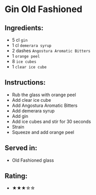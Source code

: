 # Gin Old Fashioned

## Ingredients:
- 5 cl `gin`
- 1 cl `demerara syrup`
- 2 dashes `Angostura Aromatic Bitters`
- 1 `orange peel`
- 8 `ice cubes`
- 1 `clear ice cube`

## Instructions:
- Rub the glass with orange peel
- Add clear ice cube
- Add Angostura Aromatic Bitters
- Add demerara syrup
- Add gin
- Add ice cubes and stir for 30 seconds
- Strain
- Squeeze and add orange peel

## Served in:
- Old Fashioned glass

## Rating:
- ★★★☆☆